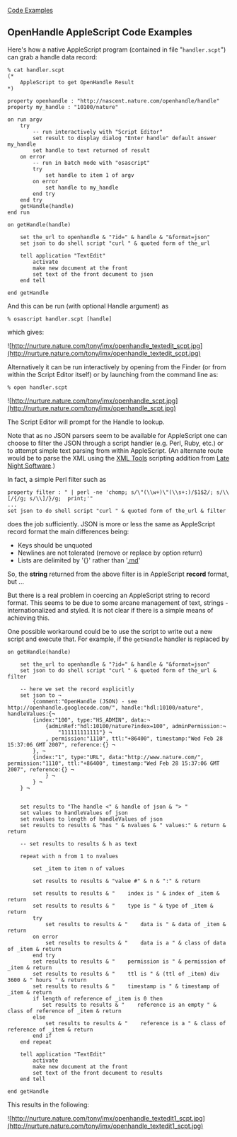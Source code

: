 [Code Examples](OpenHandleCodeExamples.md)
## OpenHandle AppleScript Code Examples ##

Here's how a native AppleScript program (contained in file "`handler.scpt`") can grab a handle data record:

```
% cat handler.scpt
(*
    AppleScript to get OpenHandle Result
*)

property openhandle : "http://nascent.nature.com/openhandle/handle"
property my_handle : "10100/nature"

on run argv
    try
        -- run interactively with "Script Editor"
        set result to display dialog "Enter handle" default answer my_handle
        set handle to text returned of result
    on error
        -- run in batch mode with "osascript"
        try
            set handle to item 1 of argv
        on error
            set handle to my_handle
        end try
    end try
    getHandle(handle)
end run

on getHandle(handle)
	
    set the_url to openhandle & "?id=" & handle & "&format=json"
    set json to do shell script "curl " & quoted form of the_url
	
    tell application "TextEdit"
        activate
        make new document at the front
        set text of the front document to json
    end tell
	
end getHandle
```

And this can be run (with optional Handle argument) as
```
% osascript handler.scpt [handle]
```
which gives:

![http://nurture.nature.com/tony/imx/openhandle_textedit_scpt.jpg](http://nurture.nature.com/tony/imx/openhandle_textedit_scpt.jpg)

Alternatively it can be run interactively by opening from the Finder (or from within the Script Editor itself) or by launching from the command line as:
```
% open handler.scpt
```

![http://nurture.nature.com/tony/imx/openhandle_scpt.jpg](http://nurture.nature.com/tony/imx/openhandle_scpt.jpg)

The Script Editor will prompt for the Handle to lookup.

Note that as no JSON parsers seem to be available for AppleScript one can choose to filter the JSON through a script handler (e.g. Perl, Ruby, etc.) or to attempt simple text parsing from within AppleScript. (An alternate route would be to parse the XML using the [XML Tools](http://www.latenightsw.com/freeware/XMLTools2/index.html) scripting addition from [Late Night Software](http://www.latenightsw.com/).)

In fact, a simple Perl filter such as

```
property filter : " | perl -ne 'chomp; s/\"(\\w+)\"(\\s+:)/$1$2/; s/\\[/{/g; s/\\]/}/g;  print;'"
...
set json to do shell script "curl " & quoted form of the_url & filter
```

does the job sufficiently. JSON is more or less the same as AppleScript record format the main differences being:

  * Keys should be unquoted
  * Newlines are not tolerated (remove or replace by option return)
  * Lists are delimited by '{}' rather than '[.md](.md)'

So, the **string** returned from the above filter is in AppleScript **record** format, but ...

But there is a real problem in coercing an AppleScript string to record format. This seems to be due to some arcane management of text, strings - internationalized and styled. It is not clear if there is a simple means of achieving this.

One possible workaround could be to use the script to write out a new script and execute that. For example, if the `getHandle` handler is replaced by

```
on getHandle(handle)
	
    set the_url to openhandle & "?id=" & handle & "&format=json"
    set json to do shell script "curl " & quoted form of the_url & filter
	
    -- here we set the record explicitly
    set json to ¬
        {comment:"OpenHandle (JSON) - see http://openhandle.googlecode.com/", handle:"hdl:10100/nature", handleValues:{¬
        {index:"100", type:"HS_ADMIN", data:¬
            {adminRef:"hdl:10100/nature?index=100", adminPermission:¬
                "111111111111"} ¬
            , permission:"1110", ttl:"+86400", timestamp:"Wed Feb 28 15:37:06 GMT 2007", reference:{} ¬
        }, ¬
        {index:"1", type:"URL", data:"http://www.nature.com/", permission:"1110", ttl:"+86400", timestamp:"Wed Feb 28 15:37:06 GMT 2007", reference:{} ¬
            } ¬
        } ¬
    } ¬
			
	
    set results to "The handle <" & handle of json & "> "
    set values to handleValues of json
    set nvalues to length of handleValues of json
    set results to results & "has " & nvalues & " values:" & return & return

    -- set results to results & h as text
	
    repeat with n from 1 to nvalues
		
        set _item to item n of values
		
        set results to results & "value #" & n & ":" & return
		
        set results to results & "    index is " & index of _item & return
        set results to results & "    type is " & type of _item & return
        try
            set results to results & "    data is " & data of _item & return
        on error
            set results to results & "    data is a " & class of data of _item & return
        end try
        set results to results & "    permission is " & permission of _item & return
        set results to results & "    ttl is " & (ttl of _item) div 3600 & " hours " & return
        set results to results & "    timestamp is " & timestamp of _item & return
        if length of reference of _item is 0 then
           set results to results & "    reference is an empty " & class of reference of _item & return
        else
            set results to results & "    reference is a " & class of reference of _item & return
        end if
    end repeat

	tell application "TextEdit"
		activate
		make new document at the front
		set text of the front document to results
	end tell
	
end getHandle
```

This results in the following:

![http://nurture.nature.com/tony/imx/openhandle_textedit1_scpt.jpg](http://nurture.nature.com/tony/imx/openhandle_textedit1_scpt.jpg)